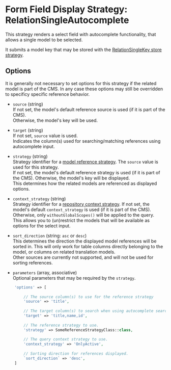 # Form Field Display Strategy: RelationSingleAutocomplete

This strategy renders a select field with autocomplete functionality, 
that allows a single model to be selected.

It submits a model key that may be stored with the [RelationSingleKey store strategy](../FormFieldStoreStrategies/RelationSingleKey.md).

## Options

It is generally not necessary to set options for this strategy if the related model is part of the CMS.
In any case these options may still be overridden to specificy specific reference behavior.
 
- `source` (string)  
    If not set, the model's default reference source is used (if it is part of the CMS).   
    Otherwise, the model's key will be used.
     
- `target` (string)  
    If not set, `source` value is used.  
    Indicates the column(s) used for searching/matching references using autocomplete input.
    
- `strategy` (string)  
    Strategy identifier for a [model reference strategy](../Strategies.md#model-reference-strategies). The `source` value is used for this strategy.  
    If not set, the model's default reference strategy is used (if it is part of the CMS).
    Otherwise, the model's key will be displayed.  
    This determines how the related models are referenced as displayed options.
 
- `context_strategy` (string)  
    Strategy identifier for a [repository context strategy](../Strategies.md#repository-context-strategies).
     If not set, the model's default `context_strategy` is used (if it is part of the CMS).   
     Otherwise, only `withoutGlobalScopes()` will be applied to the query.  
     This allows you to (un)restrict the models that will be available as options for the select input.

- `sort_direction` (string: `asc` or `desc`)  
    This determines the direction the displayed model references will be sorted in. This will only work for table columns directly belonging to the model, or columns on related translation models.  
    Other sources are currently not supported, and will not be used for sorting references.
    
- `parameters` (array, associative)  
    Optional parameters that may be required by the `strategy`.
    
    
 
 ```php
     'options' => [
     
         // The source column(s) to use for the reference strategy 
         'source' => 'title',
         
         // The target column(s) to search when using autocomplete search strings
         'target' => 'title,name,id',
         
         // The reference strategy to use.
         'strategy' => SomeReferenceStrategyClass::class,
         
         // The query context strategy to use.
         'context_strategy' => 'OnlyActive',
         
         // Sorting direction for references displayed.
         `sort_direction` => 'desc',
     ]
 ```

